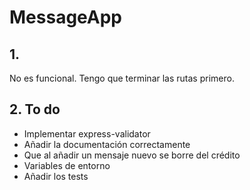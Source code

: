 # MessageApp


## 1.

No es funcional. Tengo que terminar las rutas primero.

## 2. To do
- Implementar express-validator
- Añadir la documentación correctamente
- Que al añadir un mensaje nuevo se borre del crédito
- Variables de entorno
- Añadir los tests